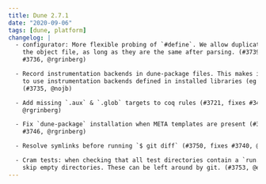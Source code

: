 ```yaml
---
title: Dune 2.7.1
date: "2020-09-06"
tags: [dune, platform]
changelog: |
  - configurator: More flexible probing of `#define`. We allow duplicate values in
    the object file, as long as they are the same after parsing. (#3739, fixes
    #3736, @rgrinberg)

  - Record instrumentation backends in dune-package files. This makes it possible
    to use instrumentation backends defined in installed libraries (eg via OPAM).
    (#3735, @nojb)

  - Add missing `.aux` & `.glob` targets to coq rules (#3721, fixes #3437,
    @rgrinberg)

  - Fix `dune-package` installation when META templates are present (#3743, fixes
    #3746, @rgrinberg)

  - Resolve symlinks before running `$ git diff` (#3750, fixes #3740, @rgrinberg)

  - Cram tests: when checking that all test directories contain a `run.t` file,
    skip empty directories. These can be left around by git. (#3753, @emillon)
---
```

